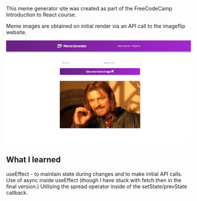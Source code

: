 This meme generator site was created as part of the FreeCodeCamp Introduction to React course.

Meme images are obtained on initial render via an API call to the imageflip website.

![Screenshot of the completed site](./Screenshot.png)

## What I learned
useEffect - to maintain state during changes and to make initial API calls.
Use of async inside useEffect (though I have stuck with fetch.then in the final version.)
Utilising the spread operator inside of the setState/prevState callback.